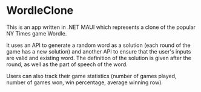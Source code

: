 # WordleClone

This is an app written in .NET MAUI which represents a clone of the popular NY Times game Wordle.

It uses an API to generate a random word as a solution (each round of the game has a new solution) and another API to ensure that the user's inputs are valid and existing word. The definition of the solution is given after the round, as well as the part of speech of the word.

Users can also track their game statistics (number of games played, number of games won, win percentage, average winning row).
